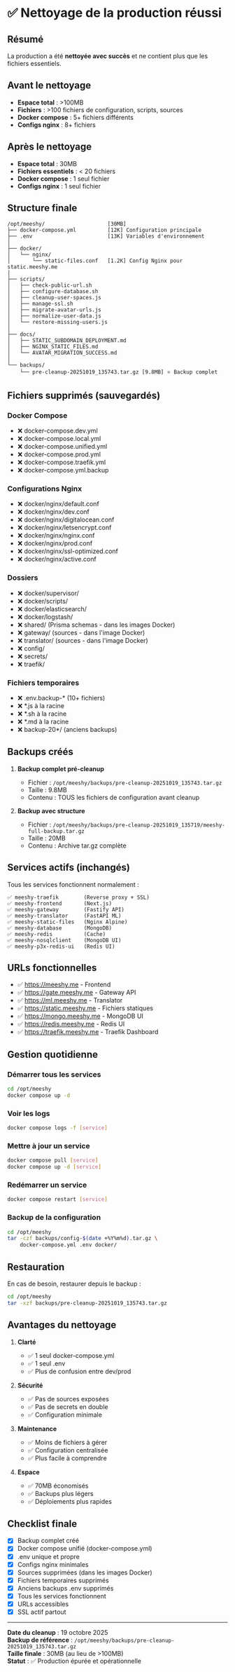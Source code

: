 # ✅ Nettoyage de la production réussi

## Résumé

La production a été **nettoyée avec succès** et ne contient plus que les fichiers essentiels.

## Avant le nettoyage

- **Espace total** : >100MB
- **Fichiers** : >100 fichiers de configuration, scripts, sources
- **Docker compose** : 5+ fichiers différents
- **Configs nginx** : 8+ fichiers

## Après le nettoyage

- **Espace total** : 30MB
- **Fichiers essentiels** : < 20 fichiers
- **Docker compose** : 1 seul fichier
- **Configs nginx** : 1 seul fichier

## Structure finale

```
/opt/meeshy/                    [30MB]
├── docker-compose.yml          [12K] Configuration principale
├── .env                        [13K] Variables d'environnement
│
├── docker/
│   └── nginx/
│       └── static-files.conf   [1.2K] Config Nginx pour static.meeshy.me
│
├── scripts/
│   ├── check-public-url.sh
│   ├── configure-database.sh
│   ├── cleanup-user-spaces.js
│   ├── manage-ssl.sh
│   ├── migrate-avatar-urls.js
│   ├── normalize-user-data.js
│   └── restore-missing-users.js
│
├── docs/
│   ├── STATIC_SUBDOMAIN_DEPLOYMENT.md
│   ├── NGINX_STATIC_FILES.md
│   └── AVATAR_MIGRATION_SUCCESS.md
│
└── backups/
    └── pre-cleanup-20251019_135743.tar.gz [9.8MB] ⭐ Backup complet
```

## Fichiers supprimés (sauvegardés)

### Docker Compose
- ❌ docker-compose.dev.yml
- ❌ docker-compose.local.yml
- ❌ docker-compose.unified.yml
- ❌ docker-compose.prod.yml
- ❌ docker-compose.traefik.yml
- ❌ docker-compose.yml.backup

### Configurations Nginx
- ❌ docker/nginx/default.conf
- ❌ docker/nginx/dev.conf
- ❌ docker/nginx/digitalocean.conf
- ❌ docker/nginx/letsencrypt.conf
- ❌ docker/nginx/nginx.conf
- ❌ docker/nginx/prod.conf
- ❌ docker/nginx/ssl-optimized.conf
- ❌ docker/nginx/active.conf

### Dossiers
- ❌ docker/supervisor/
- ❌ docker/scripts/
- ❌ docker/elasticsearch/
- ❌ docker/logstash/
- ❌ shared/ (Prisma schemas - dans les images Docker)
- ❌ gateway/ (sources - dans l'image Docker)
- ❌ translator/ (sources - dans l'image Docker)
- ❌ config/
- ❌ secrets/
- ❌ traefik/

### Fichiers temporaires
- ❌ .env.backup-* (10+ fichiers)
- ❌ *.js à la racine
- ❌ *.sh à la racine
- ❌ *.md à la racine
- ❌ backup-20*/ (anciens backups)

## Backups créés

1. **Backup complet pré-cleanup**
   - Fichier : `/opt/meeshy/backups/pre-cleanup-20251019_135743.tar.gz`
   - Taille : 9.8MB
   - Contenu : TOUS les fichiers de configuration avant cleanup

2. **Backup avec structure**
   - Fichier : `/opt/meeshy/backups/pre-cleanup-20251019_135719/meeshy-full-backup.tar.gz`
   - Taille : 20MB
   - Contenu : Archive tar.gz complète

## Services actifs (inchangés)

Tous les services fonctionnent normalement :

```
✅ meeshy-traefik        (Reverse proxy + SSL)
✅ meeshy-frontend       (Next.js)
✅ meeshy-gateway        (Fastify API)
✅ meeshy-translator     (FastAPI ML)
✅ meeshy-static-files   (Nginx Alpine)
✅ meeshy-database       (MongoDB)
✅ meeshy-redis          (Cache)
✅ meeshy-nosqlclient    (MongoDB UI)
✅ meeshy-p3x-redis-ui   (Redis UI)
```

## URLs fonctionnelles

- ✅ https://meeshy.me - Frontend
- ✅ https://gate.meeshy.me - Gateway API
- ✅ https://ml.meeshy.me - Translator
- ✅ https://static.meeshy.me - Fichiers statiques
- ✅ https://mongo.meeshy.me - MongoDB UI
- ✅ https://redis.meeshy.me - Redis UI
- ✅ https://traefik.meeshy.me - Traefik Dashboard

## Gestion quotidienne

### Démarrer tous les services
```bash
cd /opt/meeshy
docker compose up -d
```

### Voir les logs
```bash
docker compose logs -f [service]
```

### Mettre à jour un service
```bash
docker compose pull [service]
docker compose up -d [service]
```

### Redémarrer un service
```bash
docker compose restart [service]
```

### Backup de la configuration
```bash
cd /opt/meeshy
tar -czf backups/config-$(date +%Y%m%d).tar.gz \
    docker-compose.yml .env docker/
```

## Restauration

En cas de besoin, restaurer depuis le backup :

```bash
cd /opt/meeshy
tar -xzf backups/pre-cleanup-20251019_135743.tar.gz
```

## Avantages du nettoyage

1. **Clarté**
   - ✅ 1 seul docker-compose.yml
   - ✅ 1 seul .env
   - ✅ Plus de confusion entre dev/prod

2. **Sécurité**
   - ✅ Pas de sources exposées
   - ✅ Pas de secrets en double
   - ✅ Configuration minimale

3. **Maintenance**
   - ✅ Moins de fichiers à gérer
   - ✅ Configuration centralisée
   - ✅ Plus facile à comprendre

4. **Espace**
   - ✅ 70MB économisés
   - ✅ Backups plus légers
   - ✅ Déploiements plus rapides

## Checklist finale

- [x] Backup complet créé
- [x] Docker compose unifié (docker-compose.yml)
- [x] .env unique et propre
- [x] Configs nginx minimales
- [x] Sources supprimées (dans les images Docker)
- [x] Fichiers temporaires supprimés
- [x] Anciens backups .env supprimés
- [x] Tous les services fonctionnent
- [x] URLs accessibles
- [x] SSL actif partout

---

**Date du cleanup** : 19 octobre 2025  
**Backup de référence** : `/opt/meeshy/backups/pre-cleanup-20251019_135743.tar.gz`  
**Taille finale** : 30MB (au lieu de >100MB)  
**Statut** : ✅ Production épurée et opérationnelle

